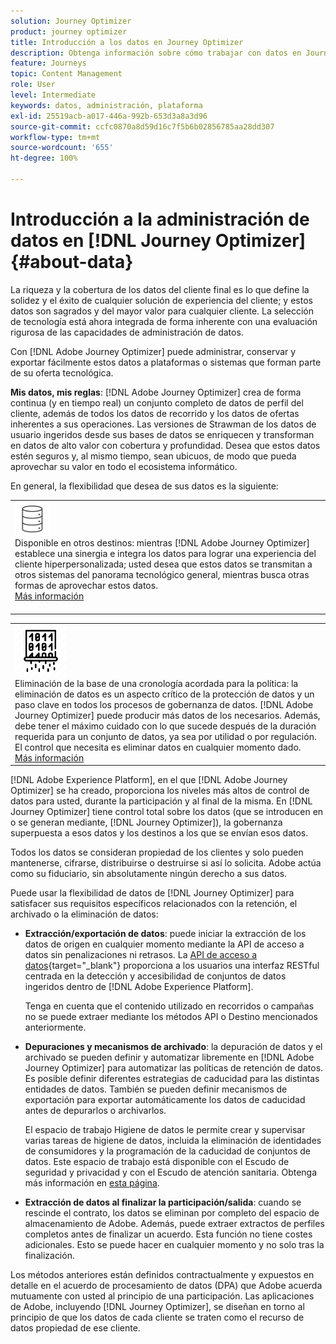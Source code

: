 ```yaml
---
solution: Journey Optimizer
product: journey optimizer
title: Introducción a los datos en Journey Optimizer
description: Obtenga información sobre cómo trabajar con datos en Journey Optimizer
feature: Journeys
topic: Content Management
role: User
level: Intermediate
keywords: datos, administración, plataforma
exl-id: 25519acb-a017-446a-992b-653d3a8a3d96
source-git-commit: ccfc0870a8d59d16c7f5b6b02856785aa28dd307
workflow-type: tm+mt
source-wordcount: '655'
ht-degree: 100%

---
```


# Introducción a la administración de datos en [!DNL Journey Optimizer] {#about-data}

La riqueza y la cobertura de los datos del cliente final es lo que define la solidez y el éxito de cualquier solución de experiencia del cliente; y estos datos son sagrados y del mayor valor para cualquier cliente. La selección de tecnología está ahora integrada de forma inherente con una evaluación rigurosa de las capacidades de administración de datos.

Con [!DNL Adobe Journey Optimizer] puede administrar, conservar y exportar fácilmente estos datos a plataformas o sistemas que forman parte de su oferta tecnológica. 

**Mis datos, mis reglas**: [!DNL Adobe Journey Optimizer] crea de forma continua (y en tiempo real) un conjunto completo de datos de perfil del cliente, además de todos los datos de recorrido y los datos de ofertas inherentes a sus operaciones. Las versiones de Strawman de los datos de usuario ingeridos desde sus bases de datos se enriquecen y transforman en datos de alto valor con cobertura y profundidad. Desea que estos datos estén seguros y, al mismo tiempo, sean ubicuos, de modo que pueda aprovechar su valor en todo el ecosistema informático.

En general, la flexibilidad que desea de sus datos es la siguiente:


<table style="table-layout:fixed">
<tr style="border: 0;">
  <td>
    <div><img alt="destinos" src="assets/do-not-localize/dest.png" /> 
    <br>Disponible en otros destinos: mientras [!DNL Adobe Journey Optimizer] establece una sinergia e integra los datos para lograr una experiencia del cliente hiperpersonalizada; usted desea que estos datos se transmitan a otros sistemas del panorama tecnológico general, mientras busca otras formas de aprovechar estos datos.
    <div>
     <a href="../integrations/ajo-integrations.md">Más información</a></div>
    </div>
    <br>
  </td>
</tr>
</table>

<!--td>
    <div><img alt="retention" src="assets/do-not-localize/retention.png" />  
    <br>Retained for a stipulated duration – Industry or regional regulations (such as GDPR or CCPA) or internal data governance policies stipulate how long or how short a duration, data needs to be maintained or archived in Adobe Experience Platform Data Lake. <a href="../privacy/get-started-privacy.md">Learn more</a></div>
  </td>
</tr>
<tr style="border: 0;"-->
<table style="table-layout:fixed">
<tr style="border: 0;">
  <td>
    <div><img alt="directiva" src="assets/do-not-localize/policy.png" /> 
    <br>Eliminación de la base de una cronología acordada para la política: la eliminación de datos es un aspecto crítico de la protección de datos y un paso clave en todos los procesos de gobernanza de datos. [!DNL Adobe Journey Optimizer] puede producir más datos de los necesarios. Además, debe tener el máximo cuidado con lo que sucede después de la duración requerida para un conjunto de datos, ya sea por utilidad o por regulación. El control que necesita es eliminar datos en cualquier momento dado. 
    </div>
      <div>
     <a href="../privacy/data-hygiene.md">Más información</a></div>
    </div>
  </td>
</tr>
</table>

[!DNL Adobe Experience Platform], en el que [!DNL Adobe Journey Optimizer] se ha creado, proporciona los niveles más altos de control de datos para usted, durante la participación y al final de la misma. En [!DNL Journey Optimizer] tiene control total sobre los datos (que se introducen en o se generan mediante, [!DNL Journey Optimizer]), la gobernanza superpuesta a esos datos y los destinos a los que se envían esos datos.

Todos los datos se consideran propiedad de los clientes y solo pueden mantenerse, cifrarse, distribuirse o destruirse si así lo solicita. Adobe actúa como su fiduciario, sin absolutamente ningún derecho a sus datos.

Puede usar la flexibilidad de datos de [!DNL Journey Optimizer] para satisfacer sus requisitos específicos relacionados con la retención, el archivado o la eliminación de datos:

* **Extracción/exportación de datos**: puede iniciar la extracción de los datos de origen en cualquier momento mediante la API de acceso a datos sin penalizaciones ni retrasos. La [API de acceso a datos](https://experienceleague.adobe.com/es/docs/experience-platform/data-access/api){target="_blank"} proporciona a los usuarios una interfaz RESTful centrada en la detección y accesibilidad de conjuntos de datos ingeridos dentro de [!DNL Adobe Experience Platform]. <!--In the future (on roadmap), you can use file-based destinations to export and migrate log data from Adobe Journey Optimizer. -->

  Tenga en cuenta que el contenido utilizado en recorridos o campañas no se puede extraer mediante los métodos API o Destino mencionados anteriormente.

<!--
* **Profile Service Data Retention**: For Behavioral and Time series data appended to any Profile, you may choose to use Journey Optimizer's default setting of retaining this data for up to 91 days from the date of its addition to a Profile, or until an alternative time-period selected by the you. The time that Adobe keeps this data varies from contract to contract, and is outlined in an organization's data retention policy.

  Learn more about Experience Event expirations in [Adobe Experience Platform documentation](https://experienceleague.adobe.com/docs/experience-platform/profile/event-expirations.html){target="_blank"}.
-->

* **Depuraciones y mecanismos de archivado**: la depuración de datos y el archivado se pueden definir y automatizar libremente en [!DNL Adobe Journey Optimizer] para automatizar las políticas de retención de datos. Es posible definir diferentes estrategias de caducidad para las distintas entidades de datos. También se pueden definir mecanismos de exportación para exportar automáticamente los datos de caducidad antes de depurarlos o archivarlos.

  El espacio de trabajo Higiene de datos le permite crear y supervisar varias tareas de higiene de datos, incluida la eliminación de identidades de consumidores y la programación de la caducidad de conjuntos de datos. Este espacio de trabajo está disponible con el Escudo de seguridad y privacidad y con el Escudo de atención sanitaria. Obtenga más información en [esta página](../privacy/data-hygiene.md).

<!--
* **Data Lake and Deletions**: Customer Data stored in the Data Lake can be retained by Journey Optimizer:
    
    * for 7 days to facilitate the onboarding of Customer Data into the Profile Services, after which it may be permanently deleted, or
    * until chosen to be deleted by you

-->

* **Extracción de datos al finalizar la participación/salida**: cuando se rescinde el contrato, los datos se eliminan por completo del espacio de almacenamiento de Adobe. Además, puede extraer extractos de perfiles completos antes de finalizar un acuerdo. Esta función no tiene costes adicionales. Esto se puede hacer en cualquier momento y no solo tras la finalización.

Los métodos anteriores están definidos contractualmente y expuestos en detalle en el acuerdo de procesamiento de datos (DPA) que Adobe acuerda mutuamente con usted al principio de una participación. Las aplicaciones de Adobe, incluyendo [!DNL Journey Optimizer], se diseñan en torno al principio de que los datos de cada cliente se traten como el recurso de datos propiedad de ese cliente.
